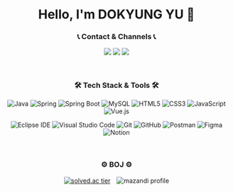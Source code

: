 <div align="center">
<h1> Hello, I'm DOKYUNG YU 👋 </h1>

### 📞 Contact & Channels 📞
<a href="mailto:dbehrud9323@hanmail.net" target="_blank"><img src="https://img.shields.io/badge/Mail-EA4335?style=flat-square&logo=Gmail&logoColor=white"/></a>
<a href="https://dogaem-share.tistory.com/" target="_blank"><img src="https://img.shields.io/badge/Tistory%20Blog-FF8800?style=flat-square&logo=Bitdefender&logoColor=white"/></a>
<a href="https://www.notion.so/DOGAEM-DBA-d06b4c554e5b41b487547a63eeb6e705" target="_blank"><img src="https://img.shields.io/badge/Portfolio-000000?style=flat-square&logo=Notion&logoColor=white"/></a>

<br>
  
### 🛠️ Tech Stack & Tools 🛠️
![Java](https://img.shields.io/badge/Java-007396.svg?&style=for-the-badge&logo=Java&logoColor=white)
![Spring](https://img.shields.io/badge/Spring-6DB33F.svg?&style=for-the-badge&logo=Spring&logoColor=white)
![Spring Boot](https://img.shields.io/badge/Spring%20Boot-6DB33F.svg?&style=for-the-badge&logo=Spring%20Boot&logoColor=white)
![MySQL](https://img.shields.io/badge/MySQL-4479A1.svg?&style=for-the-badge&logo=MySQL&logoColor=white)
![HTML5](https://img.shields.io/badge/HTML5-E34F26.svg?&style=for-the-badge&logo=HTML5&logoColor=white)
![CSS3](https://img.shields.io/badge/CSS3-1572B6.svg?&style=for-the-badge&logo=CSS3&logoColor=white)
![JavaScript](https://img.shields.io/badge/JavaScript-F7DF1E.svg?&style=for-the-badge&logo=JavaScript&logoColor=white)
![Vue.js](https://img.shields.io/badge/Vue.js-4FC08D.svg?&style=for-the-badge&logo=Vue.js&logoColor=white)
  
![Eclipse IDE](https://img.shields.io/badge/Eclipse%20IDE-2C2255.svg?&style=for-the-badge&logo=Eclipse%20IDE&logoColor=white)
![Visual Studio Code](https://img.shields.io/badge/Visual%20Studio%20Code-007ACC.svg?&style=for-the-badge&logo=Visual%20Studio%20Code&logoColor=white)
![Git](https://img.shields.io/badge/Git-F05032.svg?&style=for-the-badge&logo=Git&logoColor=white)
![GitHub](https://img.shields.io/badge/GitHub-181717.svg?&style=for-the-badge&logo=GitHub&logoColor=white)
![Postman](https://img.shields.io/badge/Postman-FF6C37.svg?&style=for-the-badge&logo=Postman&logoColor=white)
![Figma](https://img.shields.io/badge/Figma-F24E1E.svg?&style=for-the-badge&logo=Figma&logoColor=white)
![Notion](https://img.shields.io/badge/Notion-000000.svg?&style=for-the-badge&logo=Notion&logoColor=white)

<br>

### ⚙ BOJ ⚙
[![solved.ac tier](http://mazassumnida.wtf/api/v2/generate_badge?boj=ehrud9323)](https://solved.ac/profile/ehrud9323)　![mazandi profile](http://mazandi.herokuapp.com/api?handle=ehrud9323&theme=warm)
 
